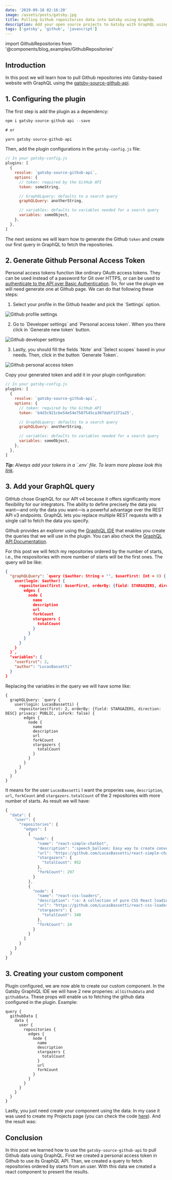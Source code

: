 ```yaml
---
date: '2019-09-18 02:16:20'
image: /assets/posts/gatsby.jpg
title: Pulling Github repositories data into Gatsby using GraphQL
description: Add your open source projects to Gatsby with GraphQL using the gatsby-source-github-api package.
tags: ['gatsby', 'github', 'javascript']
---
```


import GithubRepositories from '@components/blog_examples/GithubRepositories'

## Introduction

In this post we will learn how to pull Github repositories into Gatsby-based website with GraphQL using the [gatsby-source-github-api](https://www.gatsbyjs.org/packages/gatsby-source-github-api/).

## 1. Configuring the plugin

The first step is add the plugin as a dependency:

```javascript
npm i gatsby-source-github-api --save

# or

yarn gatsby-source-github-api
```

Then, add the plugin configurations in the `gatsby-config.js` file:

```javascript
// In your gatsby-config.js
plugins: [
  {
    resolve: `gatsby-source-github-api`,
    options: {
      // token: required by the GitHub API
      token: someString,

      // GraphQLquery: defaults to a search query
      graphQLQuery: anotherString,

      // variables: defaults to variables needed for a search query
      variables: someObject,
    },
  },
]
```

The next sesions we will learn how to generate the Github `token` and create our first query in GraphQL to fetch the repositories.

## 2. Generate Github Personal Access Token

Personal access tokens function like ordinary OAuth access tokens. They can be used instead of a password for Git over HTTPS, or can be used to [authenticate to the API over Basic Authentication](https://developer.github.com/v3/auth/#basic-authentication). So, for use the plugin we will need generate one at Github page. We can do that following these steps:

1. Select your profile in the Github header and pick the \`Settings\` option.

![Github profile settings](/assets/pulling-github-repositories-data-into-gatsby-1.jpg 'Github profile settings')

2. Go to \`Developer settings\` and \`Personal access token\`. When you there click in \`Generate new token\` button.

![Github developer settings](/assets/pulling-github-repositories-data-into-gatsby-2.jpg 'Github developer settings')

3. Lastly, you should fill the fields \`Note\` and \`Select scopes\` based in your needs. Then, click in the button \`Generate Token\`.

![Github personal access token](/assets/pulling-github-repositories-data-into-gatsby-3.jpg 'Github personal access token')

Copy your generated token and add it in your plugin configuration:

```javascript
// In your gatsby-config.js
plugins: [
  {
    resolve: `gatsby-source-github-api`,
    options: {
      // token: required by the GitHub API
      token: 'b4d3c921cbe54e54e7587545ca307dabf1371a25',

      // GraphQLquery: defaults to a search query
      graphQLQuery: anotherString,

      // variables: defaults to variables needed for a search query
      variables: someObject,
    },
  },
]
```

_**Tip:**_ _Always add your tokens in a \`.env\` file. To learn more please look this_ [_link_](https://www.gatsbyjs.org/docs/environment-variables/)_._

## 3. Add your GraphQL query

GitHub chose GraphQL for our API v4 because it offers significantly more flexibility for our integrators. The ability to define precisely the data you want—and only the data you want—is a powerful advantage over the REST API v3 endpoints. GraphQL lets you replace multiple REST requests with a single call to fetch the data you specify.

Github provides an explorer using the [GraphiQL IDE](https://developer.github.com/v4/explorer/) that enables you create the queries that we will use in the plugin. You can also check the [GraphQL API Documentation](https://developer.github.com/v4/).

For this post we will fetch my repositories ordered by the number of starts, i.e., the respositories with more number of starts will be the first ones. The query will be like:

```json
{
  "graphQLQuery": `query ($author: String = "", $userFirst: Int = 0) {
    user(login: $author) {
      repositories(first: $userFirst, orderBy: {field: STARGAZERS, direction: DESC} privacy: PUBLIC, isFork: false) {
        edges {
          node {
            name
            description
            url
            forkCount
            stargazers {
              totalCount
            }
          }
        }
      }
    }
  }`,
  "variables": {
    "userFirst": 2,
    "author": "LucasBassetti"
  }
}
```

Replacing the variables in the query we will have some like:

```
{
  graphQLQuery: `query {
    user(login: LucasBassetti) {
      repositories(first: 2, orderBy: {field: STARGAZERS, direction: DESC} privacy: PUBLIC, isFork: false) {
        edges {
          node {
            name
            description
            url
            forkCount
            stargazers {
              totalCount
            }
          }
        }
      }
    }
  }
}
```

It means for the user `LucasBassetti` I want the properies `name`, `description`, `url`, `forkCount` and `stargazers.totalCount` of the 2 repositories with more number of starts. As result we will have:

```javascript
{
  "data": {
    "user": {
      "repositories": {
        "edges": [
          {
            "node": {
              "name": "react-simple-chatbot",
              "description": ":speech_balloon: Easy way to create conversation chats",
              "url": "https://github.com/LucasBassetti/react-simple-chatbot",
              "stargazers": {
                "totalCount": 952
              },
              "forkCount": 297
            }
          },
          {
            "node": {
              "name": "react-css-loaders",
              "description": ":o: A collection of pure CSS React loading components",
              "url": "https://github.com/LucasBassetti/react-css-loaders",
              "stargazers": {
                "totalCount": 340
              },
              "forkCount": 24
            }
          }
        ]
      }
    }
  }
}
```

## 3. Creating your custom component

Plugin configured, we are now able to create our custom component. In the Gatsby GraphiQL IDE we will have 2 new properies: `allGithubData` and `githubData`. These props will enable us to fetching the github data configured in the plugin. Example:

```
query {
  githubData {
    data {
      user {
        repositories {
          edges {
            node {
              name
              description
              stargazers {
                totalCount
              }
              url
              forkCount
            }
          }
        }
      }
    }
  }
}
```

Lastly, you just need create your component using the data. In my case it was used to create my Projects page (you can check the code [here](https://github.com/LucasBassetti/lucasbassetti.com/tree/master/src/components/blog_examples/GithubRepositories)). And the result was:

<GithubRepositories />

## Conclusion

In this post we learned how to use the `gatsby-source-github-api` to pull Github data using GraphQL. First we created a personal access token in Github to use its GraphQL API. Than, we created a query to fetch repositories ordered by starts from an user. With this data we created a react component to present the results.
